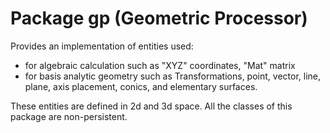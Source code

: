 # Package **gp** (Geometric Processor)
Provides an implementation of entities used: 
- for algebraic calculation such as "XYZ" coordinates, "Mat" matrix 
- for basis analytic geometry such as Transformations, point, vector, line, plane, axis placement, conics, and elementary surfaces. 

These entities are defined in 2d and 3d space. All the classes of this package are non-persistent.